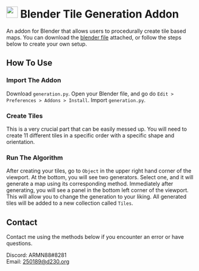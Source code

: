 # <img src="https://upload.wikimedia.org/wikipedia/commons/thumb/0/0c/Blender_logo_no_text.svg/939px-Blender_logo_no_text.svg.png" height="30vh"> Blender Tile Generation Addon
An addon for Blender that allows users to procedurally create tile based maps. You can download the [blender file](https://github.com/ARMN88/2D-Tile-Generation-Plugin/archive/refs/heads/main.zip) attached, or follow the steps below to create your own setup.

## How To Use
### Import The Addon
Download `generation.py`. Open your Blender file, and go do `Edit > Preferences > Addons > Install`. Import `generation.py`.

### Create Tiles
This is a very crucial part that can be easily messed up. You will need to create 11 different tiles in a specific order with a specific shape and orientation.

### Run The Algorithm
After creating your tiles, go to `Object` in the upper right hand corner of the viewport. At the bottom, you will see two generators. Select one, and it will generate a map using its corresponding method. Immediately after generating, you will see a panel in the bottom left corner of the viewport. This will allow you to change the generation to your liking. All generated tiles will be added to a new collection called `Tiles`.

## Contact
Contact me using the methods below if you encounter an error or have questions.

Discord: ARMN88#8281 \
Email: 250189@d230.org
